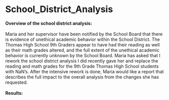 # School_District_Analysis

**Overview of the school district analysis: <br><br>**
Maria and her supervisor have been notified by the School Board that there is evidence of unethical academic behavior within the School District.  The Thomas High School 9th Graders appear to have had their reading as well as their math grades altered, and the full extent of the unethical academic behavior is currently unknown by the School Board. Maria has asked that I rework the school district analysis I did recently gave her and replace the reading and math grades for the 9th Grade Thomas High School students with NaN’s. After the intensive rework is done, Maria would like a report that describes the full impact to the overall analysis from the changes she has requested. <br>
<br>
**Results:<br><br>** 
<br>
